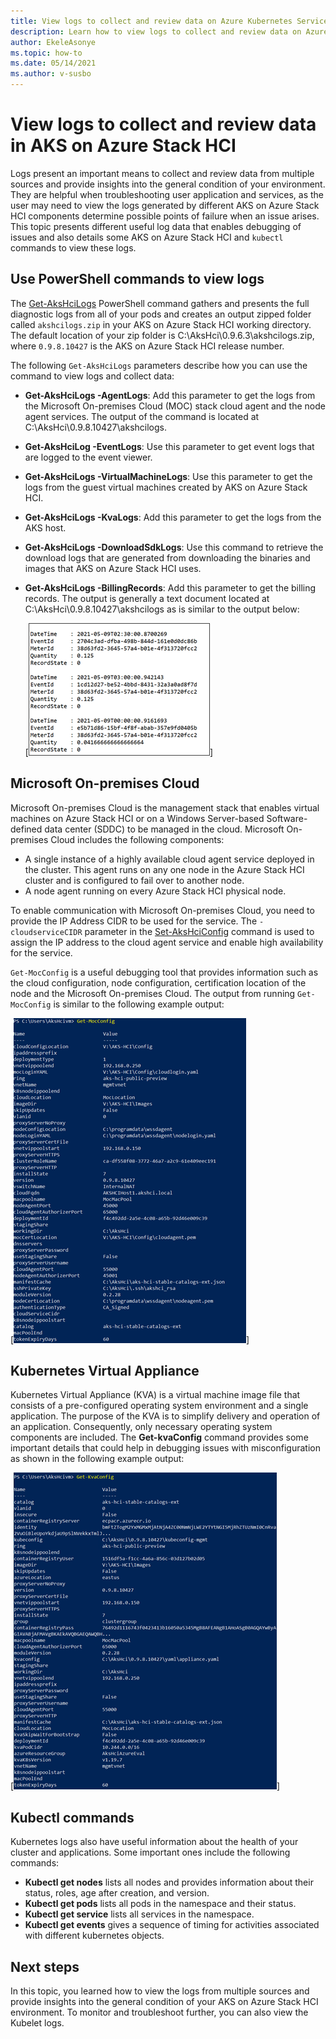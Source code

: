 ```yaml
---
title: View logs to collect and review data on Azure Kubernetes Services on Azure Stack HCI
description: Learn how to view logs to collect and review data on Azure Kubernetes Services on Azure Stack HCI.
author: EkeleAsonye
ms.topic: how-to
ms.date: 05/14/2021
ms.author: v-susbo
---
```


# View logs to collect and review data in AKS on Azure Stack HCI

Logs present an important means to collect and review data from multiple sources and provide insights into the general condition of your environment. They are helpful when troubleshooting user application and services, as the user may need to view the logs generated by different AKS on Azure Stack HCI components determine possible points of failure when an issue arises. This topic presents different useful log data that enables debugging of issues and also details some AKS on Azure Stack HCI and `kubectl` commands to view these logs.

## Use PowerShell commands to view logs

The [Get-AksHciLogs](./get-akshcilogs.md)  PowerShell command gathers and presents the full diagnostic logs from all of your pods and creates an output zipped folder called `akshcilogs.zip` in your AKS on Azure Stack HCI working directory. The default location of  your zip folder is C:\AksHci\0.9.6.3\akshcilogs.zip, where `0.9.8.10427` is the AKS on Azure Stack HCI release number.

The following `Get-AksHciLogs` parameters describe how you can use the command to view logs and collect data:

- **Get-AksHciLogs -AgentLogs**: Add this parameter to get the logs from the Microsoft On-premises Cloud (MOC) stack cloud agent and the node agent services. The output of the command is located at C:\AksHci\0.9.8.10427\akshcilogs.
- **Get-AksHciLog -EventLogs**: Use this parameter to get event logs that are logged to the event viewer.
- **Get-AksHciLogs -VirtualMachineLogs**: Use this parameter to get the logs from the guest virtual machines created by AKS on Azure Stack HCI.
- **Get-AksHciLogs -KvaLogs**: Add this parameter to get the logs from the AKS host. 
- **Get-AksHciLogs -DownloadSdkLogs**: Use this command to retrieve the download logs that are generated from downloading the binaries and images that AKS on Azure Stack HCI uses.   
- **Get-AksHciLogs -BillingRecords**: Add this parameter to get the billing records. The output is generally a text document located at C:\AksHci\0.9.8.10427\akshcilogs as is similar to the output below:

  [![The image shows an output of running Get-AksHciLogs with the -BillingRecords parameter.](.\media\logs\billing-records.png)]

## Microsoft On-premises Cloud 
Microsoft On-premises Cloud is the management stack that enables virtual machines on Azure Stack HCI or on a Windows Server-based Software-defined data center (SDDC) to be managed in the cloud. Microsoft On-premises Cloud includes the following components:

- A single instance of a highly available cloud agent service deployed in the cluster. This agent runs on any one node in the Azure Stack HCI cluster and is configured to fail over to another node.
- A node agent running on every Azure Stack HCI physical node.

To enable communication with Microsoft On-premises Cloud, you need to provide the IP Address CIDR to be used for the service. The `-cloudserviceCIDR` parameter in the [Set-AksHciConfig](./set-akshciconfig.md) command is used to assign the IP address to the cloud agent service and enable high availability for the service.

`Get-MocConfig` is a useful debugging tool that provides information such as the cloud configuration, node configuration, certification location of the node and the Microsoft On-premises Cloud. The output from running `Get-MocConfig` is similar to the following example output:

[![The image shows an example of output from running Get-Moc-Config.](.\media\logs\get-moc-config.png)]

## Kubernetes Virtual Appliance 
Kubernetes Virtual Appliance (KVA) is a virtual machine image file that consists of a pre-configured operating system environment and a single application. The purpose of the KVA is to simplify delivery and operation of an application. Consequently, only necessary operating system components are included. The **Get-kvaConfig** command provides some important details that could help in debugging issues with misconfiguration as shown in the following example output:

[![The image shows an example of output from running Get-Kva-Config.](.\media\logs\get-kva-config.png)]

## Kubectl commands 
Kubernetes logs also have useful information about the health of your cluster and applications. Some important ones include the following commands:
- **Kubectl get nodes** lists all nodes and provides information about their status, roles, age after creation, and version.
- **Kubectl get pods** lists all pods in the namespace and their status.
- **Kubectl get service** lists all services in the namespace.
- **Kubectl get events** gives a sequence of timing for activities associated with different kubernetes objects.

## Next steps
In this topic, you learned how to view the logs from multiple sources and provide insights into the general condition of your AKS on Azure Stack HCI environment. To monitor and troubleshoot further, you can also view the Kubelet logs.